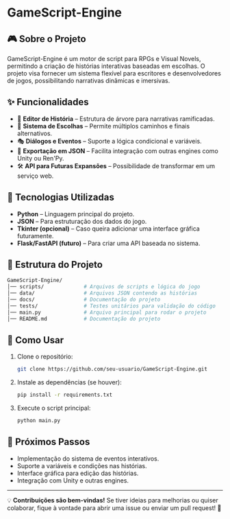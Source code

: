 # GameScript-Engine

## 🎮 Sobre o Projeto
GameScript-Engine é um motor de script para RPGs e Visual Novels, permitindo a criação de histórias interativas baseadas em escolhas. O projeto visa fornecer um sistema flexível para escritores e desenvolvedores de jogos, possibilitando narrativas dinâmicas e imersivas.

## ✨ Funcionalidades
- 📖 **Editor de História** – Estrutura de árvore para narrativas ramificadas.
- 🔄 **Sistema de Escolhas** – Permite múltiplos caminhos e finais alternativos.
- 🎭 **Diálogos e Eventos** – Suporte a lógica condicional e variáveis.
- 📁 **Exportação em JSON** – Facilita integração com outras engines como Unity ou Ren'Py.
- 🛠️ **API para Futuras Expansões** – Possibilidade de transformar em um serviço web.

## 🚀 Tecnologias Utilizadas
- **Python** – Linguagem principal do projeto.
- **JSON** – Para estruturação dos dados do jogo.
- **Tkinter (opcional)** – Caso queira adicionar uma interface gráfica futuramente.
- **Flask/FastAPI (futuro)** – Para criar uma API baseada no sistema.

## 📂 Estrutura do Projeto
```bash
GameScript-Engine/
│── scripts/             # Arquivos de scripts e lógica do jogo
│── data/                # Arquivos JSON contendo as histórias
│── docs/                # Documentação do projeto
│── tests/               # Testes unitários para validação do código
│── main.py              # Arquivo principal para rodar o projeto
│── README.md            # Documentação do projeto
```

## 🎯 Como Usar
1. Clone o repositório:
   ```bash
   git clone https://github.com/seu-usuario/GameScript-Engine.git
   ```
2. Instale as dependências (se houver):
   ```bash
   pip install -r requirements.txt
   ```
3. Execute o script principal:
   ```bash
   python main.py
   ```

## 📌 Próximos Passos
- Implementação do sistema de eventos interativos.
- Suporte a variáveis e condições nas histórias.
- Interface gráfica para edição das histórias.
- Integração com Unity e outras engines.

---

💡 **Contribuições são bem-vindas!** Se tiver ideias para melhorias ou quiser colaborar, fique à vontade para abrir uma issue ou enviar um pull request! 🚀

